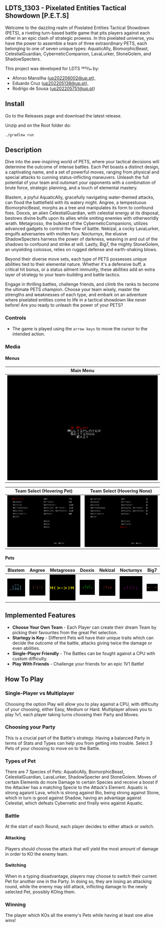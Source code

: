 ## LDTS_1303 - Pixelated Entities Tactical Showdown [P.E.T.S]

Welcome to the dazzling realm of Pixelated Entities Tactical Showdown (PETS), a riveting turn-based battle game that pits players against each other in an epic clash of strategic prowess. In this pixelated universe, you have the power to assemble a team of three extraordinary PETS, each belonging to one of seven unique types: AquaticAlly, BiomorphicBeast, CelestialGuardian, CyberneticCompanion, LavaLurker, StoneGolem, and ShadowSpecters.


This project was developed for LDTS 2023⁄24 by:
 - Afonso Mansilha (up202206002@up.pt), 
 - Eduardo Cruz (up202205138@up.pt),
 - Rodrigo de Sousa (up202205751@up.pt)

## Install

Go to the Releases page and download the latest release.

Unzip and on the Root folder do:

    ./gradlew run

## Description

Dive into the awe-inspiring world of PETS, where your tactical decisions will determine the outcome of intense battles. Each Pet boasts a distinct design, a captivating name, and a set of powerful moves, ranging from physical and special attacks to cunning status-inflicting maneuvers. Unleash the full potential of your team and outsmart your opponents with a combination of brute force, strategic planning, and a touch of elemental mastery.

Blastem, a joyful AquaticAlly, gracefully navigating water-themed attacks, can flood the battlefield with its watery might. Angree, a tempestuous BiomorphicBeast, morphs as a tree and manipulates its form to confound foes. Doxxis, an alien CelestialGuardian, with celestial energy at its disposal, bestows divine buffs upon its allies while smiting enemies with otherworldly wrath. Metagrosso, the bulkiest of the CyberneticCompanions, utilizes advanced gadgets to control the flow of battle. Nekizal, a cocky LavaLurker, engulfs adversaries with molten fury.  Nocturnyx, the elusive ShadowSpecters harness the power of darkness, weaving in and out of the shadows to confound and strike at will. Lastly, Big7, the mighty StoneGolem, an unyielding colossus, relies on rugged defense and earth-shaking blows.

Beyond their diverse move sets, each type of PETS possesses unique abilities tied to their elemental nature. Whether it's a defensive buff, a critical hit bonus, or a status ailment immunity, these abilities add an extra layer of strategy to your team-building and battle tactics.

Engage in thrilling battles, challenge friends, and climb the ranks to become the ultimate PETS champion. Choose your team wisely, master the strengths and weaknesses of each type, and embark on an adventure where pixelated entities come to life in a tactical showdown like never before! Are you ready to unleash the power of your PETS?


### Controls

- The game is played using the `arrow keys` to move the cursor to the intended action.


### Media

#### Menus
| Main Menu                      |
|--------------------------------|
| ![](docs/screenshots/menu.png) |

| Team Select (Hovering Pet)            | Team Select (Hovering None)           |
|---------------------------------------|---------------------------------------|
| ![](docs/screenshots/teamselect1.png) | ![](docs/screenshots/teamselect2.png) | 

#### Pets
| Blastem                                  | Angree                                 | Metagrosso                                     | Doxxis                                 | Nekizal                                  | Nocturnyx                                    | Big7                               |
|------------------------------------------|----------------------------------------|------------------------------------------------|----------------------------------------|------------------------------------------|----------------------------------------------|------------------------------------|
| ![blastem](docs/screenshots/blastem.png) | ![angree](docs/screenshots/angree.png) | ![metagrosso](docs/screenshots/metagrosso.png) | ![doxxis](docs/screenshots/doxxis.png) | ![nekizal](docs/screenshots/nekizal.png) | ![nocturnyx](docs/screenshots/nocturnyx.png) | ![big7](docs/screenshots/big7.png) |


## Implemented Features

- **Choose Your Own Team** - Each Player can create their dream Team by picking their favourites from the great Pet selection.
- **Startegy is Key** - Different Pets will have their unique traits which can decide the outcome of the battle, attacks giving twice the damage or even abilities.
- **Single-Player Friendly** - The Battles can be fought against a CPU with custom difficulty.
- **Play With Friends** - Challenge your friends for an epic 1V1 Battle!


## How To Play

### Single-Player vs Multiplayer

Choosing the option Play will allow you to play against a CPU, with difficulty of your choosing, either Easy, Medium or Hard.
Multiplayer allows you to play 1v1, each player taking turns choosing their Party and Moves.

### Choosing your Party

This is a crucial part of the Battle's strategy. Having a balanced Party in terms of Stats and Types can help you from getting into trouble.
Select 3 Pets of your choosing to move on to the Battle.

### Types of Pet

There are 7 Species of Pets: AquaticAlly, BiomorphicBeast, CelestialGuardian, LavaLurker, ShadowSpecter and StoneGolem.
Moves of certain Elements do more Damage to certain Species and receive a boost if the Attacker has a matching Specie to the Attack's Element.
Aquatic is strong agaisnt Lava, which is strong against Bio, being strong against Stone, which in turn is good against Shadow, having an advantage
against Celestial, which defeats Cybernetic and finally wins against Aquatic.

### Battle

At the start of each Round, each player decides to either attack or switch.

#### Attacking

Players should choose the attack that will yield the most amount of damage in order to KO the enemy team.
#### Switching

When in a typing disadvantage, players may choose to switch their current Pet for another one in the Party.
In doing so, they are losing an attacking round, while the enemy may still attack, inflicting damage to the newly selected Pet,
possibly KOing them.

### Winning

The player which KOs all the enemy's Pets while having at least one alive wins!

